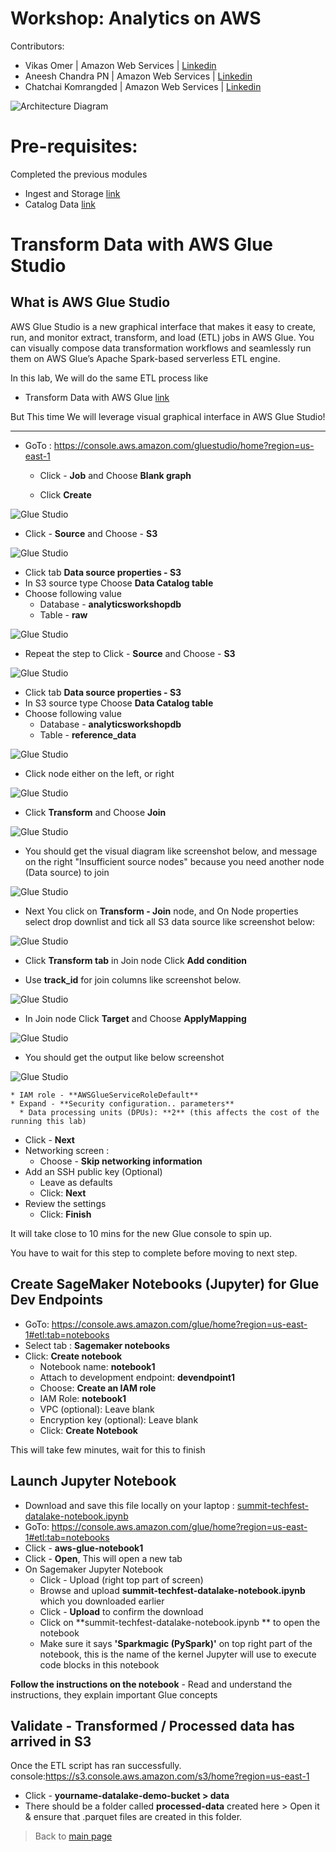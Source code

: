# Workshop: Analytics on AWS

Contributors:

* Vikas Omer | Amazon Web Services | [Linkedin](https://www.linkedin.com/in/vikas-omer/)
* Aneesh Chandra PN | Amazon Web Services | [Linkedin](https://www.linkedin.com/in/aneesh-chandra-pn/)
* Chatchai Komrangded | Amazon Web Services | [Linkedin](https://www.linkedin.com/in/chatchaikomrangded/)

![Architecture Diagram](../img/transform.png)

# Pre-requisites:  
Completed the previous modules   
* Ingest and Storage [link](../modules/ingest.md)
* Catalog Data [link](../modules/catalog.md)

# Transform Data with AWS Glue Studio

## What is AWS Glue Studio
AWS Glue Studio is a new graphical interface that makes it easy to create, run, and monitor extract, transform, and load (ETL) jobs in AWS Glue. You can visually compose data transformation workflows and seamlessly run them on AWS Glue’s Apache Spark-based serverless ETL engine.

In this lab, We will do the same ETL process like 
* Transform Data with AWS Glue [link](../modules/transform_glue.md)

But This time We will leverage visual graphical interface in AWS Glue Studio!

---
* GoTo : https://console.aws.amazon.com/gluestudio/home?region=us-east-1
  * Click - **Job** and Choose **Blank graph**

  * Click **Create**

![Glue Studio](../img/glue_studio_1.png)

* Click - **Source** and Choose - **S3**

![Glue Studio](../img/glue_studio_2.png)

* Click tab **Data source properties - S3**
* In S3 source type Choose **Data Catalog table** 
* Choose following value
    * Database - **analyticsworkshopdb**
    * Table - **raw**
  
![Glue Studio](../img/glue_studio_3.png)

* Repeat the step to Click - **Source** and Choose - **S3**

![Glue Studio](../img/glue_studio_2.png)

* Click tab **Data source properties - S3**
* In S3 source type Choose **Data Catalog table** 
* Choose following value
    * Database - **analyticsworkshopdb**
    * Table - **reference_data**
  
![Glue Studio](../img/glue_studio_4.png)

* Click node either on the left, or right

![Glue Studio](../img/glue_studio_5.png)

* Click **Transform** and Choose **Join**

![Glue Studio](../img/glue_studio_6.png)

* You should get the visual diagram like screenshot below, and message on the right "Insufficient source nodes" because you need another node (Data source) to join

![Glue Studio](../img/glue_studio_7.png)

* Next You click on **Transform - Join** node, and On Node properties select drop downlist and tick all S3 data source like screenshot below:

![Glue Studio](../img/glue_studio_8.png)

* Click **Transform tab** in Join node Click **Add condition**

* Use **track_id** for join columns like screenshot below.

![Glue Studio](../img/glue_studio_9.png)

* In Join node Click **Target** and Choose **ApplyMapping**

![Glue Studio](../img/glue_studio_10.png)

* You should get the output like below screenshot

![Glue Studio](../img/glue_studio_11.png)



    * IAM role - **AWSGlueServiceRoleDefault**
    * Expand - **Security configuration.. parameters**
      * Data processing units (DPUs): **2** (this affects the cost of the running this lab)
  * Click - **Next**
  * Networking screen :
    * Choose - **Skip networking information**
  * Add an SSH public key (Optional)
    * Leave as defaults
    * Click: **Next**
  * Review the settings
    * Click: **Finish**

It will take close to 10 mins for the new Glue console to spin up.

You have to wait for this step to complete before moving to next step.

## Create SageMaker Notebooks (Jupyter) for Glue Dev Endpoints

* GoTo: https://console.aws.amazon.com/glue/home?region=us-east-1#etl:tab=notebooks
* Select tab : **Sagemaker notebooks**
* Click: **Create notebook**
  * Notebook name: **notebook1**
  * Attach to development endpoint: **devendpoint1**
  * Choose: **Create an IAM role**
  * IAM Role: **notebook1**
  * VPC (optional): Leave blank
  * Encryption key (optional): Leave blank
  * Click: **Create Notebook**

This will take few minutes, wait for this to finish

## Launch Jupyter Notebook
- Download and save this file locally on your laptop : [summit-techfest-datalake-notebook.ipynb](../summit-techfest-datalake-notebook.ipynb)
- GoTo: https://console.aws.amazon.com/glue/home?region=us-east-1#etl:tab=notebooks
- Click - **aws-glue-notebook1**
- Click - **Open**, This will open a new tab
- On Sagemaker Jupyter Notebook 
  - Click - Upload (right top part of screen)
  - Browse and upload **summit-techfest-datalake-notebook.ipynb** which you downloaded earlier
  - Click - **Upload** to confirm the download
  - Click on **summit-techfest-datalake-notebook.ipynb ** to open the notebook
  - Make sure it says **'Sparkmagic (PySpark)'** on top right part of the notebook, this is the name of the kernel Jupyter will use to execute code blocks in this notebook


**Follow the instructions on the notebook**
	  - Read and understand the instructions, they explain important Glue concepts

## Validate - Transformed / Processed data has arrived in S3

Once the ETL script has ran successfully.
console:https://s3.console.aws.amazon.com/s3/home?region=us-east-1

* Click - **yourname-datalake-demo-bucket > data**
* There should be a folder called **processed-data** created here > Open it & ensure that .parquet files are created in this folder.

> Back to [main page](../readme.md)